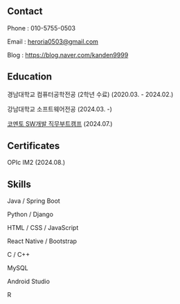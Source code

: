 <h2>Contact</h2>

Phone : 010-5755-0503

Email : heroria0503@gmail.com

Blog : https://blog.naver.com/kanden9999

<h2>Education</h2>

경남대학교 컴퓨터공학전공 (2학년 수료) (2020.03. - 2024.02.)

강남대학교 소프트웨어전공 (2024.03. -)

[코멘토 SW개발 직무부트캠프](https://blog.naver.com/kanden9999/223573949073) (2024.07.)

<h2>Certificates</h2>

OPIc IM2 (2024.08.)

<h2>Skills</h2>

Java / Spring Boot

Python / Django

HTML / CSS / JavaScript

React Native / Bootstrap

C / C++

MySQL

Android Studio

R
